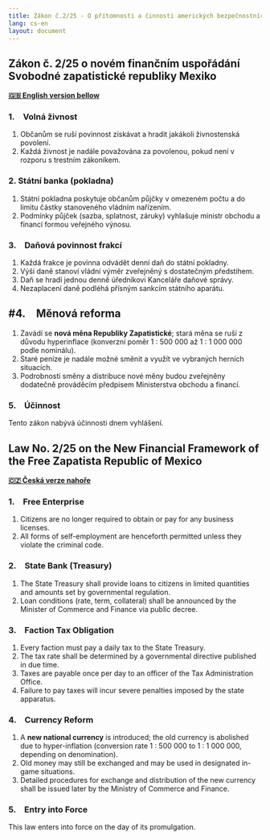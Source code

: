 ```yaml
---
title: Zákon č.2/25 - O přítomnosti a činnosti amerických bezpečnostních složek na území Svobodné zapatistické republiky Mexiko / on the Presence and Activities of U.S. Security Forces in the Free Zapatista Republic of Mexico
lang: cs-en
layout: document
---
```

## Zákon č. 2/25 o novém finančním uspořádání Svobodné zapatistické republiky Mexiko  
**[🇬🇧 English version bellow](#law-no-225-on-the-new-financial-framework-of-the-free-zapatista-republic-of-mexico)** 

### 1. Volná živnost  
1. Občanům se ruší povinnost získávat a hradit jakákoli živnostenská povolení.  
2. Každá živnost je nadále považována za povolenou, pokud není v rozporu s trestním zákoníkem.  

### 2. Státní banka (pokladna)  
1. Státní pokladna poskytuje občanům půjčky v omezeném počtu a do limitu částky stanoveného vládním nařízením.  
2. Podmínky půjček (sazba, splatnost, záruky) vyhlašuje ministr obchodu a financí formou veřejného výnosu.  

### 3. Daňová povinnost frakcí  
1. Každá frakce je povinna odvádět denní daň do státní pokladny.  
2. Výši daně stanoví vládní výměr zveřejněný s dostatečným předstihem.  
3. Daň se hradí jednou denně úředníkovi Kanceláře daňové správy.  
4. Nezaplacení daně podléhá přísným sankcím státního aparátu.  

## #4. Měnová reforma  
1. Zavádí se **nová měna Republiky Zapatistické**; stará měna se ruší z důvodu hyperinflace (konverzní poměr 1 : 500 000 až 1 : 1 000 000 podle nominálu).  
2. Staré peníze je nadále možné směnit a využít ve vybraných herních situacích.  
3. Podrobnosti směny a distribuce nové měny budou zveřejněny dodatečně prováděcím předpisem Ministerstva obchodu a financí.  

### 5. Účinnost  
Tento zákon nabývá účinnosti dnem vyhlášení.  

## Law No. 2/25 on the New Financial Framework of the Free Zapatista Republic of Mexico
**[🇨🇿 Česká verze nahoře](#zákon-č-225-o-novém-finančním-uspořádání-svobodné-zapatistické-republiky-mexiko)**  

### 1. Free Enterprise  
1. Citizens are no longer required to obtain or pay for any business licenses.  
2. All forms of self-employment are henceforth permitted unless they violate the criminal code.  

### 2. State Bank (Treasury)  
1. The State Treasury shall provide loans to citizens in limited quantities and amounts set by governmental regulation.  
2. Loan conditions (rate, term, collateral) shall be announced by the Minister of Commerce and Finance via public decree.  

### 3. Faction Tax Obligation  
1. Every faction must pay a daily tax to the State Treasury.  
2. The tax rate shall be determined by a governmental directive published in due time.  
3. Taxes are payable once per day to an officer of the Tax Administration Office.  
4. Failure to pay taxes will incur severe penalties imposed by the state apparatus.  

### 4. Currency Reform  
1. A **new national currency** is introduced; the old currency is abolished due to hyper-inflation (conversion rate 1 : 500 000 to 1 : 1 000 000, depending on denomination).  
2. Old money may still be exchanged and may be used in designated in-game situations.  
3. Detailed procedures for exchange and distribution of the new currency shall be issued later by the Ministry of Commerce and Finance.  

### 5. Entry into Force  
This law enters into force on the day of its promulgation.  
